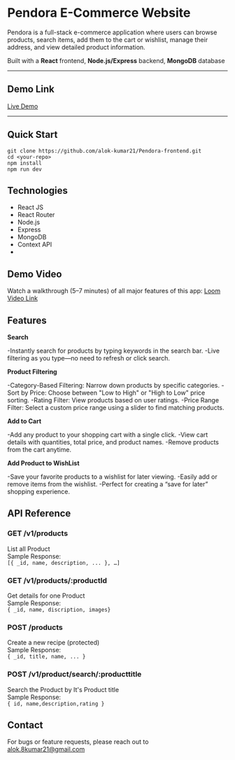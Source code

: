 # Pendora E-Commerce Website

Pendora is a full-stack e-commerce application where users can browse products, search items, add them to the cart or wishlist, manage their address, and view detailed product information.

Built with a **React** frontend, **Node.js/Express** backend, **MongoDB** database

---

## Demo Link

[Live Demo](https://pendora-frontend.vercel.app/)

---

## Quick Start

```
git clone https://github.com/alok-kumar21/Pendora-frontend.git
cd <your-repo>
npm install
npm run dev

```

## Technologies

- React JS
- React Router
- Node.js
- Express
- MongoDB
- Context API
-

## Demo Video

Watch a walkthrough (5–7 minutes) of all major features of this app:
[Loom Video Link]()

## Features

**Search**

-Instantly search for products by typing keywords in the search bar.
-Live filtering as you type—no need to refresh or click search.

**Product Filtering**

-Category-Based Filtering: Narrow down products by specific categories.
-Sort by Price: Choose between "Low to High" or "High to Low" price sorting.
-Rating Filter: View products based on user ratings.
-Price Range Filter: Select a custom price range using a slider to find matching products.

**Add to Cart**

-Add any product to your shopping cart with a single click.
-View cart details with quantities, total price, and product names.
-Remove products from the cart anytime.

**Add Product to WishList**

-Save your favorite products to a wishlist for later viewing.
-Easily add or remove items from the wishlist.
-Perfect for creating a “save for later” shopping experience.

## API Reference

### **GET /v1/products**<br>

List all Product<br>
Sample Response:<br>
`[{ _id, name, description, ... }, …]`

### **GET /v1/products/:productId**<br>

Get details for one Product<br>
Sample Response:<br>
`{ _id, name, discription, images}`

### **POST /products**<br>

Create a new recipe (protected)<br>
Sample Response:<br>
`{ _id, title, name, ... }`

### **POST /v1/product/search/:producttitle**<br>

Search the Product by It's Product title<br>
Sample Response:<br>
`{ id, name,description,rating }`

## Contact

For bugs or feature requests, please reach out to alok.8kumar21@gmail.com
